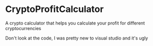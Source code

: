 # CryptoProfitCalculator
A crypto calculator that helps you calculate your profit for different cryptocurrencies

Don't look at the code, I was pretty new to visual studio and it's ugly
